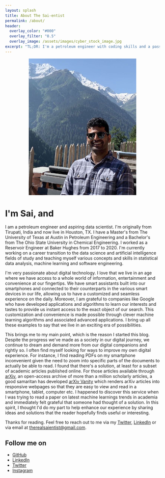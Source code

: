 ```yaml
---
layout: splash
title: About The Sai-entist
permalink: /about/
header:
  overlay_color: "#000"
  overlay_filter: "0.5"
  overlay_image: /assets/images/cyber_stock_image.jpg
excerpt: "TL;DR: I'm a petroleum engineer with coding skills and a passion for digital technology and artificial intelligence, here to bring you bite-sized ideas and solutions to enhance your digital experience and productivity."
---
```


<!-- Profile Picture -->
<p align="center">
  <img src="/assets/images/profile_picture.jpg" alt="drawing" width="350"/>
</p>

# I'm Sai, and

I am a petroleum engineer and aspiring data scientist. I'm originally from Tirupati, India and now live in Houston, TX. I have a Master's from The University of Texas at Austin in Petroleum Engineering and a Bachelor's from The Ohio State University in Chemical Engineering. I worked as a Reservoir Engineer at Baker Hughes from 2017 to 2020. I'm currently working on a career transition to the data science and artificial intelligence fields of study and teaching myself various concepts and skills in statistical data analysis, machine learning and software engineering.

I'm very passionate about digital technology. I love that we live in an age where we have access to a whole world of information, entertainment and convenience at our fingertips. We have smart assistants built into our smartphones and connected to their counterparts in the various smart devices in our life, allowing us to have a customized and seamless experience on the daily. Moreover, I am grateful to companies like Google who have developed applications and algorithms to learn our interests and tastes to provide us instant access to the exact object of our search. This customization and convenience is made possible through clever machine learning algorithms and associated advanced applications. I bring up all these examples to say that we live in an exciting era of possibilities.

This brings me to my main point, which is the reason I started this blog. Despite the progress we've made as a society in our digital journey, we continue to dream and demand more from our digital companions and rightly so. I often find myself looking for ways to improve my own digital experience. For instance, I find reading PDFs on my smartphone inconvenient given the need to zoom into specific parts of the documents to actually be able to read. I found that there's a solution, at least for a subset of academic articles published online. For those articles available through [arXiv](https://arxiv.org/), an open-access archive of more than a million scholarly articles, a good samaritan has developed [arXiv Vanity](https://www.arxiv-vanity.com/) which renders arXiv articles into responsive webpages so that they are easy to view and read in a smartphone, tablet, computer etc. I happened to discover this service when I was trying to read a paper on latest machine learnings trends in academia and immediately felt grateful that someone had thought of a solution. In this spirit, I thought I'd do my part to help enhance our experience by sharing ideas and solutions that the reader hopefully finds useful or interesting.

Thanks for reading. Feel free to reach out to me via my [Twitter](https://twitter.com/thesaientist), [LinkedIn](https://www.linkedin.com/in/saiuppati) or via email at <therealsaientist@gmail.com>.

## Follow me on
* [GitHub](https://github.com/thesaientist)
* [LinkedIn](https://www.linkedin.com/in/saiuppati/)
* [Twitter](https://twitter.com/thesaientist)
* [Instagram](https://www.instagram.com/inprince/)
